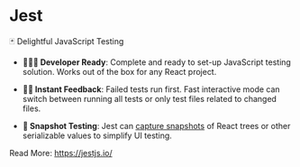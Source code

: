 Jest
====

🃏 Delightful JavaScript Testing

-   **👩🏻‍💻 Developer Ready**: Complete and ready to set-up JavaScript testing solution. Works out of the box for any React project.

-   **🏃🏽 Instant Feedback**: Failed tests run first. Fast interactive mode can switch between running all tests or only test files related to changed files.

-   **📸 Snapshot Testing**: Jest can [capture snapshots](https://jestjs.io/docs/snapshot-testing.html) of React trees or other serializable values to simplify UI testing.

Read More: https://jestjs.io/

